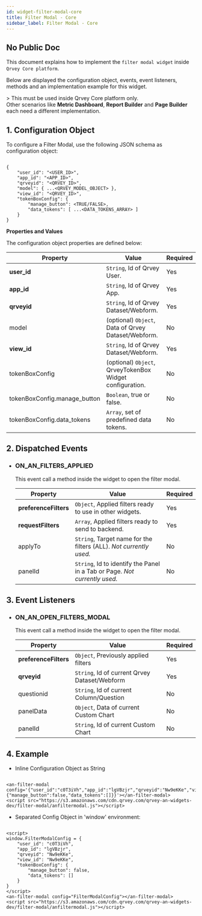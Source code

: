 ```yaml
---
id: widget-filter-modal-core
title: Filter Modal - Core
sidebar_label: Filter Modal - Core
---
```

## No Public Doc

This document explains how to implement the `filter modal widget` inside `Qrvey Core platform`.

Below are displayed the configuration object, events, event listeners, methods and an implementation example for this widget.

&gt; This must be used inside Qrvey Core platform only. <br />Other scenarios like **Metric Dashboard**, **Report Builder** and **Page Builder** each need a different implementation.

## 1. Configuration Object

To configure a Filter Modal, use the following JSON schema as configuration object:

```

{
    "user_id": "<USER_ID>",
    "app_id": "<APP_ID>",
    "qrveyid": "<QRVEY_ID>",
    "model": { ...<QRVEY_MODEL_OBJECT> },
    "view_id": "<QRVEY_ID>",
    "tokenBoxConfig": {
        "manage_button": <TRUE/FALSE>,
        "data_tokens": [ ...<DATA_TOKENS_ARRAY> ]
    }
}

```

**Properties and Values**

The configuration object properties are defined below:

| **Property**                 | **Value**                                                       | **Required** |
| ---------------------------- | --------------------------------------------------------------- | ------------ |
| **user_id**                  | `String`, Id of Qrvey User.                              | Yes          |
| **app_id**                   | `String`, Id of Qrvey App.                               | Yes          |
| **qrveyid**                  | `String`, Id of Qrvey Dataset/Webform.                   | Yes          |
| model                        | (optional) `Object`, Data of Qrvey Dataset/Webform.      | No           |
| **view_id**                  | `String`, Id of Qrvey Dataset/Webform.                   | Yes          |
| tokenBoxConfig               | (optional) `Object`, QrveyTokenBox Widget configuration. | No           |
| tokenBoxConfig.manage_button | `Boolean`, true or false.                                | No           |
| tokenBoxConfig.data_tokens   | `Array`, set of predefined data tokens.                  | No           |

## 2. Dispatched Events

-   ### ON_AN_FILTERS_APPLIED

      This event call a method inside the widget to open the filter modal.

    | **Property**          | **Value**                                                                         | **Required** |
    | --------------------- | --------------------------------------------------------------------------------- | ------------ |
    | **preferenceFilters** | `Object`, Applied filters ready to use in other widgets.                   | Yes          |
    | **requestFilters**    | `Array`, Applied filters ready to send to backend.                         | Yes          |
    | applyTo               | `String`, Target name for the filters (ALL). _Not currently used._         | No           |
    | panelId               | `String`, Id to identify the Panel in a Tab or Page. _Not currently used._ | No           |

## 3. Event Listeners

-   ### ON_AN_OPEN_FILTERS_MODAL

      This event call a method inside the widget to open the filter modal.

    | **Property**          | **Value**                                            | **Required** |
    | --------------------- | ---------------------------------------------------- | ------------ |
    | **preferenceFilters** | `Object`, Previously applied filters          | Yes          |
    | **qrveyid**           | `String`, Id of current Qrvey Dataset/Webform | Yes          |
    | questionid            | `String`, Id of current Column/Question       | No           |
    | panelData             | `Object`, Data of current Custom Chart        | No           |
    | panelId               | `String`, Id of current Custom Chart          | No           |

## 4. Example

-   Inline Configuration Object as String

```

<an-filter-modal config='{"user_id":"c0T3iVh","app_id":"lgVBzjr","qrveyid":"Nw9eKKe","view_id":"Nw9eKKe","tokenBoxConfig":{"manage_button":false,"data_tokens":[]}}'></an-filter-modal>
<script src="https://s3.amazonaws.com/cdn.qrvey.com/qrvey-an-widgets-dev/filter-modal/anfiltermodal.js"></script>

```

-   Separated Config Object in 'window' environment:

```

<script>
window.FilterModalConfig = {
    "user_id": "c0T3iVh",
    "app_id": "lgVBzjr",
    "qrveyid": "Nw9eKKe",
    "view_id": "Nw9eKKe",
    "tokenBoxConfig": {
        "manage_button": false,
        "data_tokens": []
    }
}
</script>
<an-filter-modal config="FilterModalConfig"></an-filter-modal>
<script src="https://s3.amazonaws.com/cdn.qrvey.com/qrvey-an-widgets-dev/filter-modal/anfiltermodal.js"></script>

```
